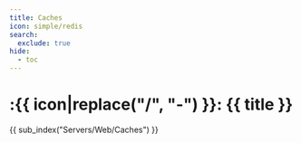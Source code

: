 ```yaml
---
title: Caches
icon: simple/redis
search:
  exclude: true
hide:
  - toc
---
```


# :{{ icon|replace("/", "-") }}: {{ title }}

{{ sub_index("Servers/Web/Caches") }}
